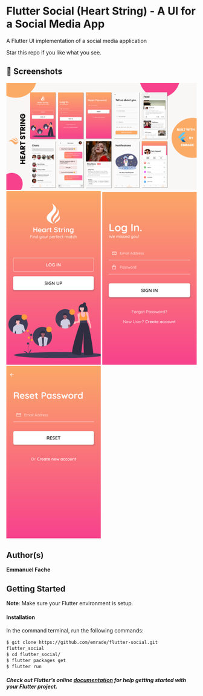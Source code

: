 # Flutter Social (Heart String) - A UI for a Social Media App 

A Flutter UI implementation of a social media application


Star this repo if you like what you see.

## 📸 Screenshots
<img src="screenshots/banner.png"/>
<br>
<img src="screenshots/1.png" width="250"/> <img src="screenshots/2.png" width="250"/> <img src="screenshots/3.png" width="250"/> 


## Author(s)
**Emmanuel Fache**

## Getting Started

**Note**: Make sure your Flutter environment is setup.
#### Installation

In the command terminal, run the following commands:

    $ git clone https://github.com/emrade/flutter-social.git flutter_social
    $ cd flutter_social/
    $ flutter packages get
    $ flutter run

##### Check out Flutter’s online [documentation](http://flutter.io/) for help getting started with your Flutter project.
